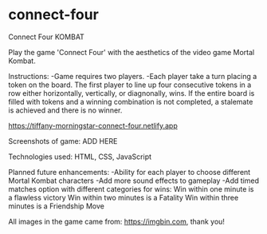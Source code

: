 # connect-four

Connect Four KOMBAT

Play the game 'Connect Four' with the aesthetics of the video game Mortal Kombat.

Instructions:
-Game requires two players.
-Each player take a turn placing a token on the board.
 The first player to line up four consecutive tokens in a row either horizontally, vertically, or diagnonally, wins.  If the entire board is filled with tokens and a winning combination is not completed, a stalemate is achieved and there is no winner.

https://tiffany-morningstar-connect-four.netlify.app

Screenshots of game:
ADD HERE

Technologies used:
HTML, CSS, JavaScript

Planned future enhancements:
-Ability for each player to choose different Mortal Kombat characters
-Add more sound effects to gameplay
-Add timed matches option with different categories for wins:
 Win within one minute is a flawless victory
 Win within two minutes is a Fatality
 Win within three minutes is a Friendship Move

All images in the game came from: https://imgbin.com, thank you!
